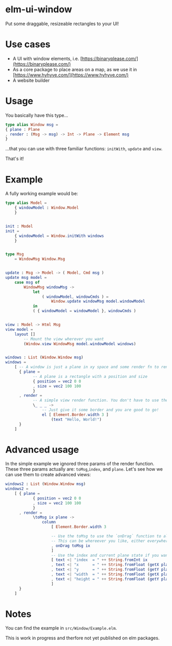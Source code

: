 # elm-ui-window

Put some draggable, resizeable rectangles to your UI!

# Use cases

- A UI with window elements, i.e. [https://binaryplease.com/](https://binaryplease.com/)
- As a core package to place areas on a map, as we use it in [https://www.hyhyve.com/](https://www.hyhyve.com/)
- A website builder

# Usage

You basically have this type...

```elm
type alias Window msg =
{ plane : Plane
, render : (Msg -> msg) -> Int -> Plane -> Element msg
}
```

...that you can use with three familiar functions: `initWith`, `update` and `view`.

That's it!

# Example

A fully working example would be:

```elm
type alias Model =
    { windowModel : Window.Model
    }


init : Model
init =
    { windowModel = Window.initWith windows
    }


type Msg
    = WindowMsg Window.Msg


update : Msg -> Model -> ( Model, Cmd msg )
update msg model =
    case msg of
        WindowMsg windowMsg ->
            let
                ( windowModel, windowCmds ) =
                    Window.update windowMsg model.windowModel
            in
            ( { windowModel = windowModel }, windowCmds )


view : Model -> Html Msg
view model =
    layout []
        -- Mount the view wherever you want
        (Window.view WindowMsg model.windowModel windows)


windows : List (Window.Window msg)
windows =
    [ -- A window is just a plane in xy space and some render fn to render the content inside that plane. That's it!
      { plane =
            -- A plane is a rectangle with a position and size
            { position = vec2 0 0
            , size = vec2 100 100
            }
      , render =
            -- A simple view render function. You don't have to use the `_ _ _` params, hence the `_`.
            \_ _ _ ->
                -- Just give it some border and you are good to go!
                el [ Element.Border.width 3 ]
                    (text "Hello, World!")
      }
    ]
```

# Advanced usage

In the simple example we ignored three params of the render function.
These three params actually are: `toMsg`,`index`, and `plane`. Let's see
how we can use them to create advanced views:

```elm
windows2 : List (Window.Window msg)
windows2 =
    [ { plane =
            { position = vec2 0 0
            , size = vec2 100 100
            }
      , render =
            \toMsg ix plane ->
                column
                    [ Element.Border.width 3

                    -- Use the toMsg to use the `onDrag` function to allow for you window to be dragged.
                    -- This can be whereever you like, either everywhere oder at dedicated area like a window title bar.
                    , onDrag toMsg ix
                    ]
                    -- Use the index and current plane state if you want to use them
                    [ text <| "index  = " ++ String.fromInt ix
                    , text <| "x      = " ++ String.fromFloat (getX plane.position)
                    , text <| "y      = " ++ String.fromFloat (getY plane.position)
                    , text <| "width  = " ++ String.fromFloat (getX plane.size)
                    , text <| "height = " ++ String.fromFloat (getY plane.size)
                    ]
      }
    ]
```

# Notes

You can find the example in `src/Window/Example.elm`.

This is work in progress and therfore not yet published on elm packages.


